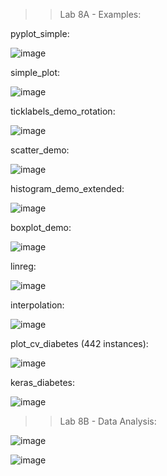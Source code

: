 >> Lab 8A - Examples:

pyplot_simple:

![image](https://user-images.githubusercontent.com/39775736/236643287-f18bbd63-d720-41d7-a5d2-60111ce997c5.png)

simple_plot:

![image](https://user-images.githubusercontent.com/39775736/236643300-31d1fe19-d9d3-45cb-a3b0-0e9a57c1c4fc.png)

ticklabels_demo_rotation:

![image](https://user-images.githubusercontent.com/39775736/236643368-050816d9-db4d-4c86-b39d-237c407d7ab2.png)

scatter_demo:

![image](https://user-images.githubusercontent.com/39775736/236643407-e2e89f56-5c77-4d9c-b5eb-4e84f0212e44.png)

histogram_demo_extended:

![image](https://user-images.githubusercontent.com/39775736/236643454-49bfd9f4-5dc3-48aa-8b99-f20817ac5fd3.png)

boxplot_demo:

![image](https://user-images.githubusercontent.com/39775736/236643496-0187e952-18fa-44d9-8b55-70c02c0e4f0c.png)

linreg:

![image](https://user-images.githubusercontent.com/39775736/236643504-80fd2980-f3a5-40fc-ada9-72d7f64fafae.png)

interpolation:

![image](https://user-images.githubusercontent.com/39775736/236643517-58ff2c78-d2ae-4052-968d-5872fcb78e38.png)

plot_cv_diabetes (442 instances):

![image](https://user-images.githubusercontent.com/39775736/236643550-ae4139e3-5937-492c-91d7-d0acf4de6cf3.png)

keras_diabetes:

![image](https://user-images.githubusercontent.com/39775736/236643612-05d7b2b7-10af-428b-a90b-fc567df410a1.png)

>> Lab 8B - Data Analysis:

![image](https://user-images.githubusercontent.com/39775736/236649144-d258c05f-cd5b-4239-a0e3-11f866def135.png)

![image](https://user-images.githubusercontent.com/39775736/236649164-021425ca-f264-40fa-9ac0-41b097e8b183.png)

